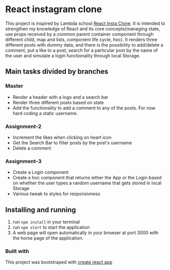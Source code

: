 # React instagram clone

This project is inspired by Lambda school [React Insta Clone](https://github.com/LambdaSchool/React-Insta-Clone).
It is intended to strengthen my knowledge of React and its core concepts(managing state, use props received by a common parent container component through different child, map and lists, component life cycle, hoc).
It renders three different posts with dummy data, and there is the possibility to add/delete a comment, put a like to a post, search for a particular post by the name of the user and simulate a login functionality through local Storage.

## Main tasks divided by branches

### Master

* Render a header with a logo and a search bar
* Render three different posts based on state
* Add the functionality to add a comment to any of the posts. For now hard coding a static username.

### Assignment-2

* Increment the likes when clicking on heart icon
* Get the Search Bar to filter posts by the post's username
* Delete a comment

### Assignment-3

* Create a Login component
* Create a hoc component that returns either the App or the Login based on whether the user types a random username that gets stored in local Storage
* Various tweak to styles for responsivness

## Installing and running

1. run `npm install` in your terminal
2. run `npm start` to start the application
3. A web page will open automatically in your browser at port 3000 with the home page of the application.

### Built with

This project was bootstraped with [create react app](https://github.com/facebook/create-react-app)
